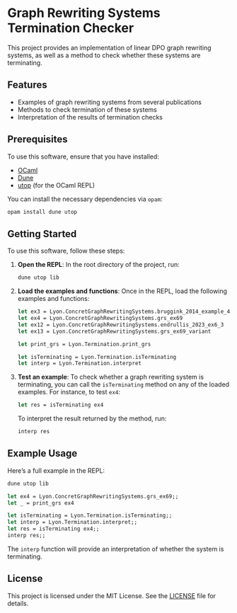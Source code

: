 # Graph Rewriting Systems Termination Checker

This project provides an implementation of linear DPO graph rewriting systems, as well as a method to check whether these systems are terminating.

## Features

- Examples of graph rewriting systems from several publications
- Methods to check termination of these systems
- Interpretation of the results of termination checks

## Prerequisites

To use this software, ensure that you have installed:

- [OCaml](https://ocaml.org/)
- [Dune](https://dune.build/)
- [utop](https://github.com/diml/utop) (for the OCaml REPL)

You can install the necessary dependencies via `opam`:

```bash
opam install dune utop
```

## Getting Started

To use this software, follow these steps:

1. **Open the REPL**:
   In the root directory of the project, run:

   ```bash
   dune utop lib
   ```
2. **Load the examples and functions**:
   Once in the REPL, load the following examples and functions:

   ```ocaml
   let ex3 = Lyon.ConcretGraphRewritingSystems.bruggink_2014_example_4
   let ex4 = Lyon.ConcretGraphRewritingSystems.grs_ex69
   let ex12 = Lyon.ConcretGraphRewritingSystems.endrullis_2023_ex6_3
   let ex13 = Lyon.ConcretGraphRewritingSystems.grs_ex69_variant

   let print_grs = Lyon.Termination.print_grs

   let isTerminating = Lyon.Termination.isTerminating
   let interp = Lyon.Termination.interpret
   ```
3. **Test an example**:
   To check whether a graph rewriting system is terminating, you can call the `isTerminating` method on any of the loaded examples. For instance, to test `ex4`:

   ```ocaml
   let res = isTerminating ex4
   ```

   To interpret the result returned by the method, run:

   ```ocaml
   interp res
   ```

## Example Usage

Here’s a full example in the REPL:

```ocaml
dune utop lib
```

```ocaml
let ex4 = Lyon.ConcretGraphRewritingSystems.grs_ex69;;
let _ = print_grs ex4

let isTerminating = Lyon.Termination.isTerminating;;
let interp = Lyon.Termination.interpret;;
let res = isTerminating ex4;;
interp res;;
```

The `interp` function will provide an interpretation of whether the system is terminating.

## License

This project is licensed under the MIT License. See the [LICENSE](LICENSE) file for details.
